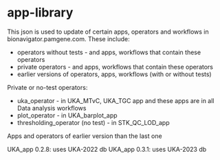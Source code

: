 # app-library

This json is used to update of certain apps, operators and workflows in bionavigator.pamgene.com.
These include: 
- operators without tests  - and apps, workflows that contain these operators
- private operators - and apps, workflows that contain these operators
- earlier versions of operators, apps, workflows (with or without tests)

Private or no-test operators:
- uka_operator - in UKA_MTvC, UKA_TGC app and these apps are in all Data analysis workflows
- plot_operator - in UKA_barplot_app
- thresholding_operator (no test) - in STK_QC_LOD_app

Apps and operators of earlier version than the last one 

UKA_app 0.2.8: uses UKA-2022 db
UKA_app 0.3.1: uses UKA-2023 db

